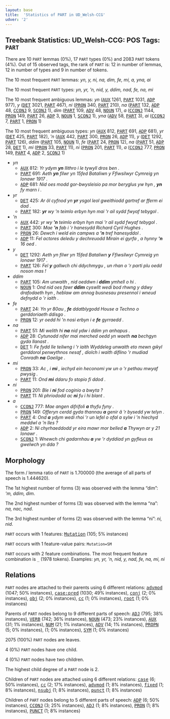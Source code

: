 ```yaml
---
layout: base
title:  'Statistics of PART in UD_Welsh-CCG'
udver: '2'
---
```


## Treebank Statistics: UD_Welsh-CCG: POS Tags: `PART`

There are 10 `PART` lemmas (0%), 17 `PART` types (0%) and 2083 `PART` tokens (4%).
Out of 15 observed tags, the rank of `PART` is: 12 in number of lemmas, 12 in number of types and 9 in number of tokens.

The 10 most frequent `PART` lemmas: <em>yn, y, ni, na, dim, fe, mi, a, yna, ai</em>

The 10 most frequent `PART` types:  <em>yn, yr, 'n, nid, y, ddim, nad, fe, na, mi</em>

The 10 most frequent ambiguous lemmas: <em>yn</em> (<tt><a href="cy_ccg-pos-AUX.html">AUX</a></tt> 1261, <tt><a href="cy_ccg-pos-PART.html">PART</a></tt> 1031, <tt><a href="cy_ccg-pos-ADP.html">ADP</a></tt> 977), <em>y</em> (<tt><a href="cy_ccg-pos-DET.html">DET</a></tt> 3021, <tt><a href="cy_ccg-pos-PART.html">PART</a></tt> 467), <em>ni</em> (<tt><a href="cy_ccg-pos-PRON.html">PRON</a></tt> 340, <tt><a href="cy_ccg-pos-PART.html">PART</a></tt> 210), <em>na</em> (<tt><a href="cy_ccg-pos-PART.html">PART</a></tt> 132, <tt><a href="cy_ccg-pos-ADP.html">ADP</a></tt> 48, <tt><a href="cy_ccg-pos-CCONJ.html">CCONJ</a></tt> 9, <tt><a href="cy_ccg-pos-SCONJ.html">SCONJ</a></tt> 1), <em>dim</em> (<tt><a href="cy_ccg-pos-PART.html">PART</a></tt> 109, <tt><a href="cy_ccg-pos-ADV.html">ADV</a></tt> 48, <tt><a href="cy_ccg-pos-NOUN.html">NOUN</a></tt> 17), <em>a</em> (<tt><a href="cy_ccg-pos-CCONJ.html">CCONJ</a></tt> 1144, <tt><a href="cy_ccg-pos-PRON.html">PRON</a></tt> 149, <tt><a href="cy_ccg-pos-PART.html">PART</a></tt> 26, <tt><a href="cy_ccg-pos-ADP.html">ADP</a></tt> 3, <tt><a href="cy_ccg-pos-NOUN.html">NOUN</a></tt> 1, <tt><a href="cy_ccg-pos-SCONJ.html">SCONJ</a></tt> 1), <em>yna</em> (<tt><a href="cy_ccg-pos-ADV.html">ADV</a></tt> 58, <tt><a href="cy_ccg-pos-PART.html">PART</a></tt> 3), <em>ai</em> (<tt><a href="cy_ccg-pos-CCONJ.html">CCONJ</a></tt> 7, <tt><a href="cy_ccg-pos-PART.html">PART</a></tt> 1, <tt><a href="cy_ccg-pos-PRON.html">PRON</a></tt> 1)

The 10 most frequent ambiguous types:  <em>yn</em> (<tt><a href="cy_ccg-pos-AUX.html">AUX</a></tt> 812, <tt><a href="cy_ccg-pos-PART.html">PART</a></tt> 691, <tt><a href="cy_ccg-pos-ADP.html">ADP</a></tt> 681), <em>yr</em> (<tt><a href="cy_ccg-pos-DET.html">DET</a></tt> 425, <tt><a href="cy_ccg-pos-PART.html">PART</a></tt> 182), <em>'n</em> (<tt><a href="cy_ccg-pos-AUX.html">AUX</a></tt> 442, <tt><a href="cy_ccg-pos-PART.html">PART</a></tt> 300, <tt><a href="cy_ccg-pos-PRON.html">PRON</a></tt> 26, <tt><a href="cy_ccg-pos-ADP.html">ADP</a></tt> 11), <em>y</em> (<tt><a href="cy_ccg-pos-DET.html">DET</a></tt> 1292, <tt><a href="cy_ccg-pos-PART.html">PART</a></tt> 126), <em>ddim</em> (<tt><a href="cy_ccg-pos-PART.html">PART</a></tt> 105, <tt><a href="cy_ccg-pos-NOUN.html">NOUN</a></tt> 1), <em>fe</em> (<tt><a href="cy_ccg-pos-PART.html">PART</a></tt> 24, <tt><a href="cy_ccg-pos-PRON.html">PRON</a></tt> 12), <em>na</em> (<tt><a href="cy_ccg-pos-PART.html">PART</a></tt> 51, <tt><a href="cy_ccg-pos-ADP.html">ADP</a></tt> 28, <tt><a href="cy_ccg-pos-DET.html">DET</a></tt> 1), <em>mi</em> (<tt><a href="cy_ccg-pos-PRON.html">PRON</a></tt> 33, <tt><a href="cy_ccg-pos-PART.html">PART</a></tt> 11), <em>ni</em> (<tt><a href="cy_ccg-pos-PRON.html">PRON</a></tt> 201, <tt><a href="cy_ccg-pos-PART.html">PART</a></tt> 11), <em>a</em> (<tt><a href="cy_ccg-pos-CCONJ.html">CCONJ</a></tt> 777, <tt><a href="cy_ccg-pos-PRON.html">PRON</a></tt> 149, <tt><a href="cy_ccg-pos-PART.html">PART</a></tt> 4, <tt><a href="cy_ccg-pos-ADP.html">ADP</a></tt> 2, <tt><a href="cy_ccg-pos-SCONJ.html">SCONJ</a></tt> 1)


* <em>yn</em>
  * <tt><a href="cy_ccg-pos-AUX.html">AUX</a></tt> 812: <em>Yr ydym <b>yn</b> llithro i le tywyll dros ben .</em>
  * <tt><a href="cy_ccg-pos-PART.html">PART</a></tt> 691: <em>Aeth <b>yn</b> filwr yn 15fed Bataliwn y Ffiwsilwyr Cymreig yn Ionawr 1917 .</em>
  * <tt><a href="cy_ccg-pos-ADP.html">ADP</a></tt> 681: <em>Nid oes modd gor-bwysleisio pa mor beryglus yw hyn , <b>yn</b> fy marn i .</em>
* <em>yr</em>
  * <tt><a href="cy_ccg-pos-DET.html">DET</a></tt> 425: <em>Ar ôl cyfnod yn <b>yr</b> ysgol leol gweithiodd gartref ar fferm ei dad .</em>
  * <tt><a href="cy_ccg-pos-PART.html">PART</a></tt> 182: <em><b>yr</b> wy 'n teimlo erbyn hyn mai 'r ail sydd fwyaf tebygol .</em>
* <em>'n</em>
  * <tt><a href="cy_ccg-pos-AUX.html">AUX</a></tt> 442: <em>yr wy <b>'n</b> teimlo erbyn hyn mai 'r ail sydd fwyaf tebygol .</em>
  * <tt><a href="cy_ccg-pos-PART.html">PART</a></tt> 300: <em>Mae <b>'n</b> fab i 'r hanesydd Richard Cyril Hughes .</em>
  * <tt><a href="cy_ccg-pos-PRON.html">PRON</a></tt> 26: <em>Dewch i weld ein campws a <b>'n</b> tref hanesyddol .</em>
  * <tt><a href="cy_ccg-pos-ADP.html">ADP</a></tt> 11: <em>Fel actores deledu y dechreuodd Mirain ei gyrfa , a hynny <b>'n</b> 16 oed .</em>
* <em>y</em>
  * <tt><a href="cy_ccg-pos-DET.html">DET</a></tt> 1292: <em>Aeth yn filwr yn 15fed Bataliwn <b>y</b> Ffiwsilwyr Cymreig yn Ionawr 1917 .</em>
  * <tt><a href="cy_ccg-pos-PART.html">PART</a></tt> 126: <em>Fel <b>y</b> gallwch chi ddychmygu , un rhan o 'r parti plu oedd noson mas !</em>
* <em>ddim</em>
  * <tt><a href="cy_ccg-pos-PART.html">PART</a></tt> 105: <em>Am unwaith , nid oeddwn i <b>ddim</b> ymhell o hi .</em>
  * <tt><a href="cy_ccg-pos-NOUN.html">NOUN</a></tt> 1: <em>Ond nid oes fawr <b>ddim</b> cyswllt wedi bod rhwng y ddwy drafodaeth hyn , heblaw am annog busnesau presennol i wneud defnydd o 'r iaith .</em>
* <em>fe</em>
  * <tt><a href="cy_ccg-pos-PART.html">PART</a></tt> 24: <em>Yn yr 80au , <b>fe</b> ddatblygodd House a Techno o gerddoriaeth ddisgo .</em>
  * <tt><a href="cy_ccg-pos-PRON.html">PRON</a></tt> 12: <em>yr oedd hi 'n nosi erbyn i e <b>fe</b> gyrraedd .</em>
* <em>na</em>
  * <tt><a href="cy_ccg-pos-PART.html">PART</a></tt> 51: <em>Mi welith hi <b>na</b> nid ydw i ddim yn anhapus .</em>
  * <tt><a href="cy_ccg-pos-ADP.html">ADP</a></tt> 28: <em>Cytunodd nifer mai merched oedd yn waeth <b>na</b> bechgyn gyda llanast .</em>
  * <tt><a href="cy_ccg-pos-DET.html">DET</a></tt> 1: <em>Fe fydd lle teilwng i 'r iaith Wyddeleg unwaith eto mewn gŵyl gerddorol penwythnos nesaf , diolch i waith diflino 'r mudiad Conradh <b>na</b> Gaeilge .</em>
* <em>mi</em>
  * <tt><a href="cy_ccg-pos-PRON.html">PRON</a></tt> 33: <em>Ac , i <b>mi</b> , iechyd ein heconomi yw un o 'r pethau mwyaf pwysig .</em>
  * <tt><a href="cy_ccg-pos-PART.html">PART</a></tt> 11: <em>Ond <b>mi</b> ddaru fo stopio fi ddod .</em>
* <em>ni</em>
  * <tt><a href="cy_ccg-pos-PRON.html">PRON</a></tt> 201: <em>Ble i <b>ni</b> fod coginio a bwyta ?</em>
  * <tt><a href="cy_ccg-pos-PART.html">PART</a></tt> 11: <em>Ni phriododd ac <b>ni</b> fu i hi blant .</em>
* <em>a</em>
  * <tt><a href="cy_ccg-pos-CCONJ.html">CCONJ</a></tt> 777: <em>Mae angen difrifoli <b>a</b> thyfu fyny .</em>
  * <tt><a href="cy_ccg-pos-PRON.html">PRON</a></tt> 149: <em>Offeryn cerdd gyda thannau <b>a</b> genir â 'r bysedd yw telyn .</em>
  * <tt><a href="cy_ccg-pos-PART.html">PART</a></tt> 4: <em>Ond <b>a</b> ydym wedi rhoi 'r un lefel o ofal a sylw i 'n hiechyd meddwl a 'n lles ?</em>
  * <tt><a href="cy_ccg-pos-ADP.html">ADP</a></tt> 2: <em>Ni chyrhaeddodd yr eira mawr mor belled <b>a</b> Thywyn ar y 21 Ionawr .</em>
  * <tt><a href="cy_ccg-pos-SCONJ.html">SCONJ</a></tt> 1: <em>Wnewch chi gadarnhau <b>a</b> yw 'r dyddiad yn gyfleus os gwelwch yn dda ?</em>

## Morphology

The form / lemma ratio of `PART` is 1.700000 (the average of all parts of speech is 1.444620).

The 1st highest number of forms (3) was observed with the lemma “dim”: <em>'m, ddim, dim</em>.

The 2nd highest number of forms (3) was observed with the lemma “na”: <em>na, nac, nad</em>.

The 3rd highest number of forms (2) was observed with the lemma “ni”: <em>ni, nid</em>.

`PART` occurs with 1 features: <tt><a href="cy_ccg-feat-Mutation.html">Mutation</a></tt> (105; 5% instances)

`PART` occurs with 1 feature-value pairs: `Mutation=SM`

`PART` occurs with 2 feature combinations.
The most frequent feature combination is `_` (1978 tokens).
Examples: <em>yn, yr, 'n, nid, y, nad, fe, na, mi, ni</em>


## Relations

`PART` nodes are attached to their parents using 6 different relations: <tt><a href="cy_ccg-dep-advmod.html">advmod</a></tt> (1047; 50% instances), <tt><a href="cy_ccg-dep-case-pred.html">case:pred</a></tt> (1030; 49% instances), <tt><a href="cy_ccg-dep-conj.html">conj</a></tt> (2; 0% instances), <tt><a href="cy_ccg-dep-obj.html">obj</a></tt> (2; 0% instances), <tt><a href="cy_ccg-dep-cc.html">cc</a></tt> (1; 0% instances), <tt><a href="cy_ccg-dep-root.html">root</a></tt> (1; 0% instances)

Parents of `PART` nodes belong to 9 different parts of speech: <tt><a href="cy_ccg-pos-ADJ.html">ADJ</a></tt> (795; 38% instances), <tt><a href="cy_ccg-pos-VERB.html">VERB</a></tt> (742; 36% instances), <tt><a href="cy_ccg-pos-NOUN.html">NOUN</a></tt> (473; 23% instances), <tt><a href="cy_ccg-pos-AUX.html">AUX</a></tt> (31; 1% instances), <tt><a href="cy_ccg-pos-NUM.html">NUM</a></tt> (21; 1% instances), <tt><a href="cy_ccg-pos-ADV.html">ADV</a></tt> (14; 1% instances), <tt><a href="cy_ccg-pos-PROPN.html">PROPN</a></tt> (5; 0% instances),  (1; 0% instances), <tt><a href="cy_ccg-pos-SYM.html">SYM</a></tt> (1; 0% instances)

2075 (100%) `PART` nodes are leaves.

4 (0%) `PART` nodes have one child.

4 (0%) `PART` nodes have two children.

The highest child degree of a `PART` node is 2.

Children of `PART` nodes are attached using 6 different relations: <tt><a href="cy_ccg-dep-case.html">case</a></tt> (6; 50% instances), <tt><a href="cy_ccg-dep-cc.html">cc</a></tt> (2; 17% instances), <tt><a href="cy_ccg-dep-advmod.html">advmod</a></tt> (1; 8% instances), <tt><a href="cy_ccg-dep-fixed.html">fixed</a></tt> (1; 8% instances), <tt><a href="cy_ccg-dep-nsubj.html">nsubj</a></tt> (1; 8% instances), <tt><a href="cy_ccg-dep-punct.html">punct</a></tt> (1; 8% instances)

Children of `PART` nodes belong to 5 different parts of speech: <tt><a href="cy_ccg-pos-ADP.html">ADP</a></tt> (6; 50% instances), <tt><a href="cy_ccg-pos-CCONJ.html">CCONJ</a></tt> (3; 25% instances), <tt><a href="cy_ccg-pos-ADJ.html">ADJ</a></tt> (1; 8% instances), <tt><a href="cy_ccg-pos-PRON.html">PRON</a></tt> (1; 8% instances), <tt><a href="cy_ccg-pos-PUNCT.html">PUNCT</a></tt> (1; 8% instances)

